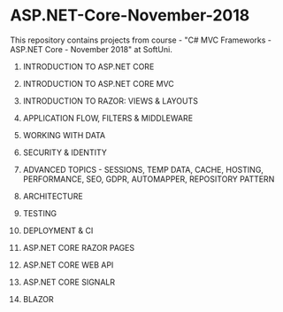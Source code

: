 # ASP.NET-Core-November-2018
This repository contains projects from course - "C# MVC Frameworks - ASP.NET Core - November 2018" at SoftUni.

  1. INTRODUCTION TO ASP.NET CORE
  
  2. INTRODUCTION TO ASP.NET CORE MVC
  
  3. INTRODUCTION TO RAZOR: VIEWS & LAYOUTS
  
  4. APPLICATION FLOW, FILTERS & MIDDLEWARE
  
  5. WORKING WITH DATA
  
  6. SECURITY & IDENTITY
  
  7. ADVANCED TOPICS - SESSIONS, TEMP DATA, CACHE, HOSTING, PERFORMANCE, SEO, GDPR, AUTOMAPPER, REPOSITORY PATTERN
  
  8. ARCHITECTURE
  
  9. TESTING
  
  10. DEPLOYMENT & CI
  
  11. ASP.NET CORE RAZOR PAGES
  
  12. ASP.NET CORE WEB API
  
  13. ASP.NET CORE SIGNALR
  
  14. BLAZOR
